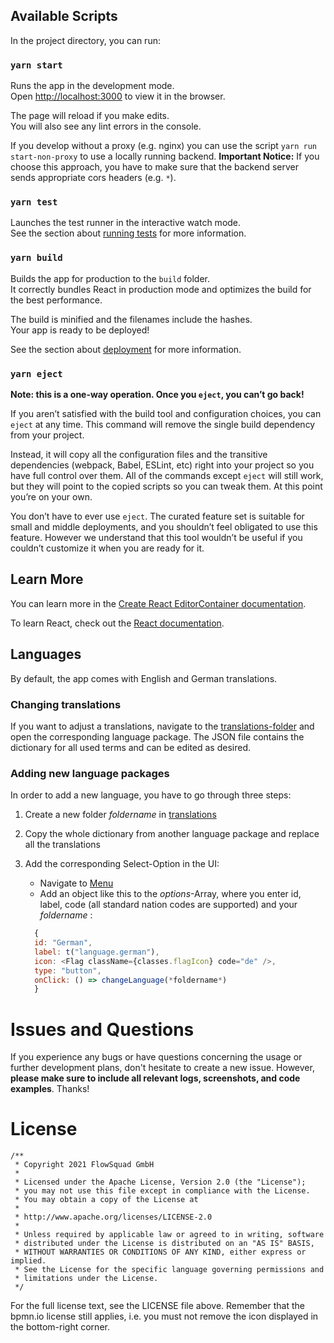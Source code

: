
## Available Scripts

In the project directory, you can run:

### `yarn start`

Runs the app in the development mode.\
Open [http://localhost:3000](http://localhost:3000) to view it in the browser.

The page will reload if you make edits.\
You will also see any lint errors in the console.

If you develop without a proxy (e.g. nginx) you can use the script `yarn run start-non-proxy` to use a locally running backend.
**Important Notice:** If you choose this approach, you have to make sure that the backend server sends appropriate cors headers (e.g. `*`).

### `yarn test`

Launches the test runner in the interactive watch mode.\
See the section about [running tests](https://facebook.github.io/create-react-app/docs/running-tests) for more information.

### `yarn build`

Builds the app for production to the `build` folder.\
It correctly bundles React in production mode and optimizes the build for the best performance.

The build is minified and the filenames include the hashes.\
Your app is ready to be deployed!

See the section about [deployment](https://facebook.github.io/create-react-app/docs/deployment) for more information.

### `yarn eject`

**Note: this is a one-way operation. Once you `eject`, you can’t go back!**

If you aren’t satisfied with the build tool and configuration choices, you can `eject` at any time. This command will remove the single build dependency from your project.

Instead, it will copy all the configuration files and the transitive dependencies (webpack, Babel, ESLint, etc) right into your project so you have full control over them. All of the commands except `eject` will still work, but they will point to the copied scripts so you can tweak them. At this point you’re on your own.

You don’t have to ever use `eject`. The curated feature set is suitable for small and middle deployments, and you shouldn’t feel obligated to use this feature. However we understand that this tool wouldn’t be useful if you couldn’t customize it when you are ready for it.

## Learn More

You can learn more in the [Create React EditorContainer documentation](https://facebook.github.io/create-react-app/docs/getting-started).

To learn React, check out the [React documentation](https://reactjs.org/).

## Languages

By default, the app comes with English and German translations.

### Changing translations

If you want to adjust a translations, navigate to the [translations-folder](public/translations) and open the corresponding language package. The JSON file contains the dictionary for all used terms and can be edited as desired.

### Adding new language packages

In order to add a new language, you have to go through three steps:
1. Create a new folder *foldername* in [translations](public/translations)
2. Copy the whole dictionary from another language package and replace all the translations
3. Add the corresponding Select-Option in the UI:
    - Navigate to [Menu](src/components/Layout/Menu.tsx)
    - Add an object like this to the *options*-Array, where you enter id, label, code (all standard nation codes are supported) and your *foldername* :

    ```javascript        
      {
      id: "German",
      label: t("language.german"),
      icon: <Flag className={classes.flagIcon} code="de" />,
      type: "button",
      onClick: () => changeLanguage(*foldername*)
      }
   ```




# Issues and Questions

If you experience any bugs or have questions concerning the usage or further development plans, don't hesitate to create a new issue. However, **please make sure to include all relevant logs, screenshots, and code examples**. Thanks!



# License

```
/**
 * Copyright 2021 FlowSquad GmbH
 *
 * Licensed under the Apache License, Version 2.0 (the "License");
 * you may not use this file except in compliance with the License.
 * You may obtain a copy of the License at
 *
 * http://www.apache.org/licenses/LICENSE-2.0
 *
 * Unless required by applicable law or agreed to in writing, software
 * distributed under the License is distributed on an "AS IS" BASIS,
 * WITHOUT WARRANTIES OR CONDITIONS OF ANY KIND, either express or implied.
 * See the License for the specific language governing permissions and
 * limitations under the License.
 */
```

For the full license text, see the LICENSE file above.
Remember that the bpmn.io license still applies, i.e. you must not remove the icon displayed in the bottom-right corner.
